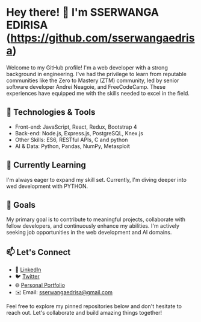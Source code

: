 # Hey there! 👋 I'm SSERWANGA EDIRISA (https://github.com/sserwangaedrisa)

Welcome to my GitHub profile! I'm a web developer with a strong background in  engineering. I've had the privilege to learn from reputable communities like the Zero to Mastery (ZTM) community, led by senior software developer Andrei Neagoie, and FreeCodeCamp. These experiences have equipped me with the skills needed to excel in the field.


## 🔧 Technologies & Tools

- Front-end: JavaScript, React, Redux, Bootstrap 4
- Back-end: Node.js, Express.js, PostgreSQL, Knex.js
- Other Skills: ES6, RESTful APIs, C and python
- AI & Data: Python, Pandas, NumPy, Metasploit

## 🌱 Currently Learning

I'm always eager to expand my skill set. Currently, I'm diving deeper into wed development with PYTHON.

## 🚀 Goals

My primary goal is to contribute to meaningful projects, collaborate with fellow developers, and continuously enhance my abilities. I'm actively seeking job opportunities in the web development and AI domains.


## 📫 Let's Connect

- 💼 [LinkedIn](https://www.linkedin.com/in/yourlinkedin)
- 🐦 [Twitter](https://twitter.com/sserwangaedrisa)
- 🌐 [Personal Portfolio](https://yourportfolio.com)
-  ✉️ Email: [sserwangaedrisa@gmail.com](mailto:sserwangaedrisa@gmail.com)


Feel free to explore my pinned repositories below and don't hesitate to reach out. Let's collaborate and build amazing things together!
